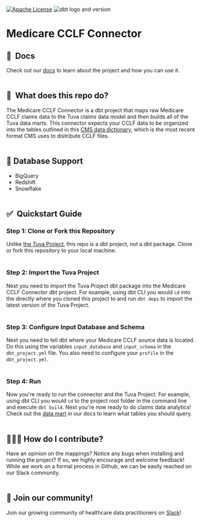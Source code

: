 [![Apache License](https://img.shields.io/badge/License-Apache%202.0-blue.svg)](https://opensource.org/licenses/Apache-2.0) ![dbt logo and version](https://img.shields.io/static/v1?logo=dbt&label=dbt-version&message=1.x&color=orange)

# Medicare CCLF Connector

## 🔗  Docs
Check out our [docs](https://thetuvaproject.com/) to learn about the project and how you can use it.
<br/><br/>

## 🧰  What does this repo do?

The Medicare CCLF Connector is a dbt project that maps raw Medicare CCLF claims data to the Tuva claims data model and then builds all of the Tuva data marts.  This connector expects your CCLF data to be organized into the tables outlined in this [CMS data dictionary](https://www.cms.gov/files/document/cclf-information-packet.pdf), which is the most recent format CMS uses to distribute CCLF files.
<br/><br/>  

## 🔌 Database Support

- BigQuery
- Redshift
- Snowflake
<br/><br/>  

## ✅  Quickstart Guide

### Step 1: Clone or Fork this Repository
Unlike [the Tuva Project](https://github.com/tuva-health/the_tuva_project), this repo is a dbt project, not a dbt package.  Clone or fork this repository to your local machine.
<br/><br/> 

### Step 2: Import the Tuva Project
Next you need to import the Tuva Project dbt package into the Medicare CCLF Connector dbt project.  For example, using dbt CLI you would `cd` into the directly where you cloned this project to and run `dbt deps` to import the latest version of the Tuva Project.
<br/><br/> 

### Step 3: Configure Input Database and Schema
Next you need to tell dbt where your Medicare CCLF source data is located.  Do this using the variables `input_database` and `input_schema` in the `dbt_project.yml` file.  You also need to configure your `profile` in the `dbt_project.yml`.
<br/><br/> 

### Step 4: Run
Now you're ready to run the connector and the Tuva Project.  For example, using dbt CLI you would `cd` to the project root folder in the command line and execute `dbt build`.  Next you're now ready to do claims data analytics!  Check out the [data mart](https://thetuvaproject.com/data-marts/about) in our docs to learn what tables you should query.
<br/><br/>

## 🙋🏻‍♀️ How do I contribute?
Have an opinion on the mappings? Notice any bugs when installing and running the project?
If so, we highly encourage and welcome feedback!  While we work on a formal process in Github, we can be easily reached on our Slack community.
<br/><br/>

## 🤝 Join our community!
Join our growing community of healthcare data practitioners on [Slack](https://join.slack.com/t/thetuvaproject/shared_invite/zt-16iz61187-G522Mc2WGA2mHF57e0il0Q)!
